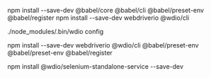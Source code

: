 
npm install --save-dev @babel/core @babel/cli @babel/preset-env @babel/register
npm install --save-dev webdriverio @wdio/cli


./node_modules/.bin/wdio config


npm install --save-dev webdriverio @wdio/cli @babel/preset-env
 @babel/preset-env @babel/register

 npm install @wdio/selenium-standalone-service --save-dev